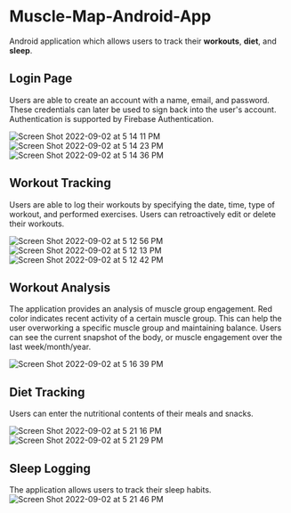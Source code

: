 # Muscle-Map-Android-App 

Android application which allows users to track their **workouts**, **diet**, and **sleep**.

## Login Page
Users are able to create an account with a name, email, and password. These credentials can later be used to sign back into the user's account. 
Authentication is supported by Firebase Authentication. 

![Screen Shot 2022-09-02 at 5 14 11 PM](https://user-images.githubusercontent.com/90374336/188236317-541dda1f-6c08-47fb-8a6c-f352cf62e75f.png)![Screen Shot 2022-09-02 at 5 14 23 PM](https://user-images.githubusercontent.com/90374336/188236323-93596a4b-05ee-4db5-a946-010137ffca38.png)![Screen Shot 2022-09-02 at 5 14 36 PM](https://user-images.githubusercontent.com/90374336/188236327-800923f5-1049-4c1a-90ab-0e22136bc95f.png)

## Workout Tracking
Users are able to log their workouts by specifying the date, time, type of workout, and performed exercises. Users can retroactively edit or delete their workouts. 

![Screen Shot 2022-09-02 at 5 12 56 PM](https://user-images.githubusercontent.com/90374336/188236355-b68f6e43-a2ca-4445-a6d3-c28837dbe05b.png)![Screen Shot 2022-09-02 at 5 12 13 PM](https://user-images.githubusercontent.com/90374336/188236378-2ef4cde4-577d-49b1-b7c2-19ee9837601a.png)![Screen Shot 2022-09-02 at 5 12 42 PM](https://user-images.githubusercontent.com/90374336/188236384-003970a8-c59b-4af4-9f20-4167ce2f19ae.png)


## Workout Analysis
The application provides an analysis of muscle group engagement. Red color indicates recent activity of a certain muscle group. This can help the user overworking a specific muscle group and maintaining balance. Users can see the current snapshot of the body, or muscle engagement over the last week/month/year. 

![Screen Shot 2022-09-02 at 5 16 39 PM](https://user-images.githubusercontent.com/90374336/188236800-dfecaf8a-abdd-4f19-bece-d1a70dea5e13.png)

## Diet Tracking
Users can enter the nutritional contents of their meals and snacks. 

![Screen Shot 2022-09-02 at 5 21 16 PM](https://user-images.githubusercontent.com/90374336/188237312-ec578d59-1c4e-4d7f-99ea-18e601a4556f.png)![Screen Shot 2022-09-02 at 5 21 29 PM](https://user-images.githubusercontent.com/90374336/188237315-537e1761-348c-4457-a374-adc905e73560.png)

## Sleep Logging
The application allows users to track their sleep habits. 
![Screen Shot 2022-09-02 at 5 21 46 PM](https://user-images.githubusercontent.com/90374336/188237383-a5066ed1-9261-4be4-bfc1-bde47d54dbdb.png)
